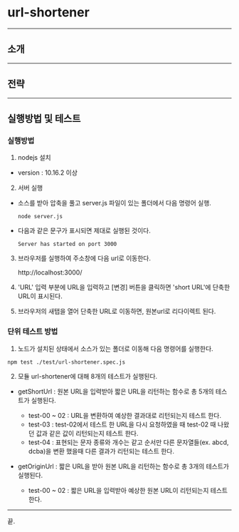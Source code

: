 # url-shortener

------
## 소개

------
## 전략

------
## 실행방법 및 테스트
### 실행방법
1. nodejs 설치
  - version : 10.16.2 이상

2. 서버 실행
  - 소스를 받아 압축을 풀고 server.js 파일이 있는 폴더에서 다음 명령어 실행.

    ``` node server.js ```
  - 다음과 같은 문구가 표시되면 제대로 실행된 것이다.

      ``` Server has started on port 3000 ```

3. 브라우저를 실행하여 주소창에 다음 url로 이동한다.

    http://localhost:3000/

4. 'URL' 입력 부분에 URL을 입력하고 [변경] 버튼을 클릭하면 'short URL'에 단축한 URL이 표시된다.

5. 브라우저의 새탭을 열어 단축한 URL로 이동하면, 원본url로 리다이렉트 된다.

### 단위 테스트 방법
1. 노드가 설치된 상태에서 소스가 있는 폴더로 이동해 다음 명령어를 실행한다.

  ``` npm test ./test/url-shortener.spec.js ```

2. 모듈 url-shortener에 대해 8개의 테스트가 실행된다.
  - getShortUrl : 원본 URL을 입력받아 짧은 URL을 리턴하는 함수로 총 5개의 테스트가 실행된다.
    - test-00 ~ 02 : URL을 변환하여 예상한 결과대로 리턴되는지 테스트 한다.
    - test-03 : test-02에서 테스트 한 URL을 다시 요청하였을 때 test-02 때 나왔던 값과 같은 값이 리턴되는지 테스트 한다.
    - test-04 : 표현되는 문자 종류와 개수는 같고 순서만 다른 문자열들(ex. abcd, dcba)을 변환 했을때 다른 결과가 리턴되는 테스트 한다.

  - getOriginUrl : 짧은 URL을 받아 원본 URL을 리턴하는 함수로 총 3개의 테스트가 실행된다.
    - test-00 ~ 02 : 짧은 URL을 입력받아 예상한 원본 URL이 리턴되는지 테스트 한다.
------
끝.
